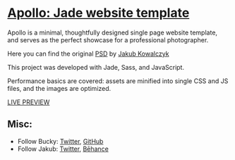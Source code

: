 # [Apollo: Jade website template](http://buckymaler.com/featured-work/apollo)

Apollo is a minimal, thoughtfully designed single page website template, and serves as the perfect showcase for a professional photographer.

Here you can find the original [PSD](https://symu.co/freebies/templates-4/apollo-psd-template/)
by [Jakub Kowalczyk](https://www.behance.net/jakubdesign)

This project was developed with Jade, Sass, and JavaScript.

Performance basics are covered: assets are minified into single CSS and JS files, and the images are optimized.

[LIVE PREVIEW](http://buckymaler.com/featured-work/apollo)

## Misc:

- Follow Bucky: [Twitter](https://twitter.com/BuckyMaler), [GitHub](https://github.com/BuckyMaler)
- Follow Jakub: [Twitter](https://twitter.com/jakubdesign), [Bēhance](https://www.behance.net/jakubdesign)
